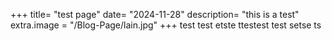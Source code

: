 +++
title= "test page"
date= "2024-11-28"
description= "this is a test"
extra.image = "/Blog-Page/lain.jpg"
+++
test test etste ttestest test setse ts
